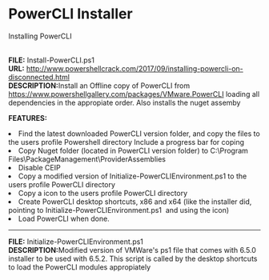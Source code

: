 <h1>PowerCLI Installer</h1>
Installing PowerCLI<br /><br />


<b>FILE:</b> Install-PowerCLI.ps1<br />
<b>URL:</b> http://www.powershellcrack.com/2017/09/installing-powercli-on-disconnected.html<br />
<b>DESCRIPTION:</b>Install an Offline copy of PowerCLI from https://www.powershellgallery.com/packages/VMware.PowerCLI
loading all dependencies in the appropiate order. Also installs the nuget assemby

<b>FEATURES:</b>
<li>Find the latest downloaded PowerCLI version folder, and copy the files to the users profile Powershell directory
Include a progress bar for coping</li>
<li>Copy Nuget folder (located in PowerCLI version folder) to C:\Program Files\PackageManagement\ProviderAssemblies</li>
<li>Disable CEIP</li>
<li>Copy a modified version of Initialize-PowerCLIEnvironment.ps1 to the users profile PowerCLI directory</li>
<li>Copy a icon to the users profile PowerCLI directory</li>
<li>Create PowerCLI desktop shortcuts, x86 and x64 (like the installer did, pointing to Initialize-PowerCLIEnvironment.ps1  and using the icon)</li>
<li>Load PowerCLI when done. </li>

<hr>
<b>FILE:</b> Initialize-PowerCLIEnvironment.ps1<br />
<b>DESCRIPTION:</b>Modified version of VMWare's ps1 file that comes with 6.5.0 installer to be used with 6.5.2. 
This script is called by the desktop shortcuts to load the PowerCLI modules appropiately

